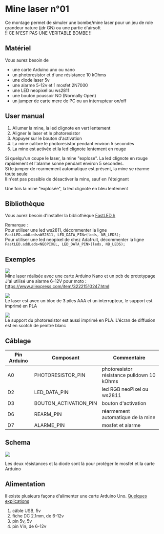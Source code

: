 # Mine laser n°01
Ce montage permet de simuler une bombe/mine laser pour un jeu de role grandeur nature (jdr GN) ou une partie d'airsoft  
!! CE N'EST PAS UNE VERITABLE BOMBE !! 

## Matériel
Vous aurez besoin de
- une carte Arduino uno ou nano
- un photoresistor et d'une résistance 10 kOhms
- une diode laser 5v
- une alarme 5-12v et 1 mosfet 2N7000
- une LED neopixel ou ws2811
- une bouton poussoir NO (Normally Open)
- un jumper de carte mere de PC ou un interrupteur on/off


## User manual
1. Allumer la mine, la led clignote en vert lentement
1. Aligner le laser et le photoresistor
1. Appuyer sur le bouton d'activation
1. La mine calibre le photoresistor pendant environ 5 secondes
1. La mine est activée et la led clignote lentement en rouge

Si quelqu'un coupe le laser, la mine "explose". La led clignote en rouge rapidement et l'alarme sonne pendant environ 5 secondes.  
Si le jumper de rearmement automatique est présent, la mine se réarme toute seule  
Il n'est pas possible de désactiver la mine, sauf en l'éteignant  

Une fois la mine "explosée", la led clignote en bleu lentement

## Bibliothèque
Vous aurez besoin d'installer la bibliothèque [FastLED.h](https://github.com/FastLED/FastLED)  

Remarque :  
Pour utiliser une led ws2811, décommenter la ligne  
```FastLED.addLeds<WS2811, LED_DATA_PIN>(leds, NB_LEDS);```  
Pour utiliser une led neopixel de chez Adafruit, décommenter la ligne  
```FastLED.addLeds<NEOPIXEL, LED_DATA_PIN>(leds, NB_LEDS);```  


## Exemples
![](./images/mineLaser01_exemple01.png)  
Mine laser réalisée avec une carte Arduino Nano et un pcb de prototypage
J'ai utilisé une alarme 6-12V pour moto : https://www.aliexpress.com/item/32221510247.html  
  
![](./images/mineLaser01_exemple02.png)  
Le laser est avec un bloc de 3 piles AAA et un interrupteur, le support est imprimé en PLA
  
![](./images/mineLaser01_exemple03.png)  
Le support du photoresistor est aussi imprimé en PLA. L'écran de diffusion est en scotch de peintre blanc


## Câblage
Pin Arduino  | Composant | Commentaire
---------|------------|------------
A0 | PHOTORESISTOR_PIN | photoresistor résistance pulldown 10 kOhms
D2 | LED_DATA_PIN | led RGB neoPixel ou ws2811
D3 | BOUTON_ACTIVATION_PIN | bouton d'activation
D6 | REARM_PIN | réarmement automatique de la mine
D7 | ALARME_PIN | mosfet et alarme

## Schema 
![](./images/mineLaser01_schema.png)

Les deux résistances et la diode sont là pour protéger le mosfet et la carte Arduino

## Alimentation
Il existe plusieurs façons d'alimenter une carte Arduino Uno.
[Quelques explications](https://www.open-electronics.org/the-power-of-arduino-this-unknown/)
1. câble USB, 5v
1. fiche DC 2.1mm, de 6-12v
1. pin 5v, 5v
1. pin Vin, de 6-12v

